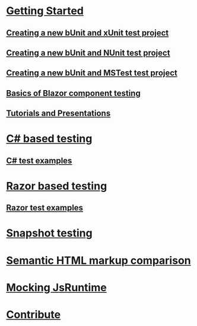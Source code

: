 # [Getting Started](index.md)
## [Creating a new bUnit and xUnit test project](creating-a-new-bunit-xunit-project.md)
## [Creating a new bUnit and NUnit test project](creating-a-new-bunit-nunit-project.md)
## [Creating a new bUnit and MSTest test project](creating-a-new-bunit-mstest-project.md)
## [Basics of Blazor component testing](basics-of-blazor-component-testing.md)
## [Tutorials and Presentations](tutorials-and-presentations.md)
# [C# based testing](csharp-based-testing.md)
## [C# test examples](csharp-test-examples.md)
# [Razor based testing](razor-based-testing.md)
## [Razor test examples](razor-test-examples.md)
# [Snapshot testing](snapshot-testing.md)
# [Semantic HTML markup comparison](semantic-html-markup-comparison.md)
# [Mocking JsRuntime](mocking-jsruntime.md)
# [Contribute](contribute.md)
